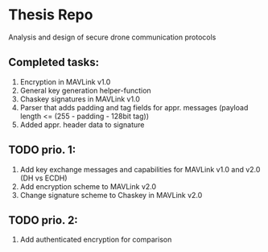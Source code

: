 # Thesis Repo
Analysis and design of secure drone communication protocols

## Completed tasks:

  1. Encryption in MAVLink v1.0
  2. General key generation helper-function
  3. Chaskey signatures in MAVLink v1.0
  4. Parser that adds padding and tag fields for appr. messages (payload length <= (255 - padding - 128bit tag))
  5. Added appr. header data to signature

## TODO prio. 1:

  1. Add key exchange messages and capabilities for MAVLink v1.0 and v2.0 (DH vs ECDH)
  2. Add encryption scheme to MAVLink v2.0
  3. Change signature scheme to Chaskey in MAVLink v2.0

## TODO prio. 2:
  
  1. Add authenticated encryption for comparison
